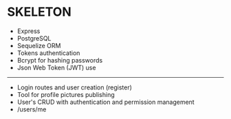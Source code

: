 # SKELETON

- Express
- PostgreSQL
- Sequelize ORM
- Tokens authentication
- Bcrypt for hashing passwords
- Json Web Token (JWT) use

---

- Login routes and user creation (register)
- Tool for profile pictures publishing
- User's CRUD with authentication and permission management
- /users/me